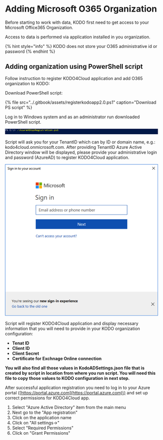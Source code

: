 # Adding Microsoft O365 Organization

Before starting to work with data, KODO first need to get access to your Microsoft Office365 Organization.

Access to data is performed via application installed in you organization. 

{% hint style="info" %}
KODO does not store your O365 administrative id or password
{% endhint %}

## Adding organization using PowerShell script

Follow instruction to register KODO4Cloud application and add O365 organization to KODO:

Download PowerShell script:

{% file src="../.gitbook/assets/registerkodoapp2.0.ps1" caption="Download PS script" %}

Log in to Windows system and as an administrator run downloaded PowerShell script.

![](../.gitbook/assets/image%20%2810%29.png)

Script will ask you for your TenantID which can by ID or domain name, e.g.: kodo4cloud.onmicrosoft.com. After providing TenantID Azure Active Directory window will be displayed, please provide your administrative login and password \(AzureAD\) to register KODO4Cloud application.

![](../.gitbook/assets/image%20%2825%29.png)



Script will register KODO4Cloud application and display necessary information that you will need to provide in your KODO organization configuration:

* **Tenat ID**
* **Client ID**
* **Client Secret**
* **Certificate for Exchnage Online connection**

**You will also find all those values in KodoADSettings.json file that is created by script in location from where you run script. You will need this file to copy those values to KODO configuration in next step.**

After successful application registration you need to log in to your Azure portal \([https://portal.azure.com](https://portal.azure.com)\) and set up correct permissions for KODO4Cloud app.

1. Select "Azure Active Directory" item from the main menu
2. Next go to the "App registration"
3. Click on the application name
4. Click on "All settings-&gt;" 
5. Select "Required Permissions"
6. Click on "Grant Permissions"

